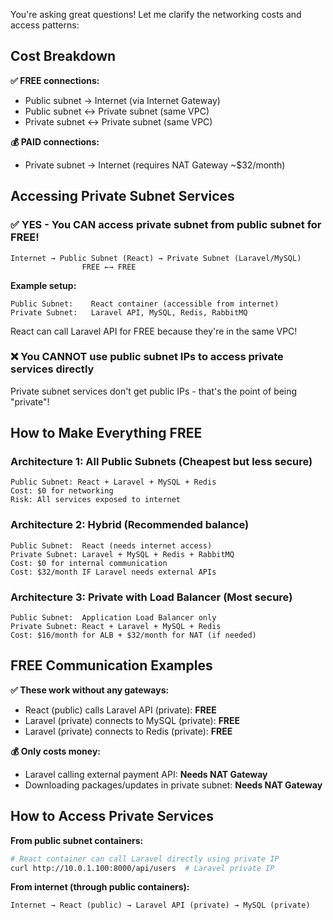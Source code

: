 You're asking great questions! Let me clarify the networking costs and access patterns:

## Cost Breakdown

**✅ FREE connections:**
- Public subnet → Internet (via Internet Gateway)
- Public subnet ↔ Private subnet (same VPC)
- Private subnet ↔ Private subnet (same VPC)

**💰 PAID connections:**
- Private subnet → Internet (requires NAT Gateway ~$32/month)

## Accessing Private Subnet Services

### ✅ **YES - You CAN access private subnet from public subnet for FREE!**

```
Internet → Public Subnet (React) → Private Subnet (Laravel/MySQL)
                FREE ←→ FREE
```

**Example setup:**
```
Public Subnet:    React container (accessible from internet)
Private Subnet:   Laravel API, MySQL, Redis, RabbitMQ
```

React can call Laravel API for FREE because they're in the same VPC!

### ❌ **You CANNOT use public subnet IPs to access private services directly**

Private subnet services don't get public IPs - that's the point of being "private"!

## How to Make Everything FREE

### **Architecture 1: All Public Subnets** (Cheapest but less secure)
```
Public Subnet: React + Laravel + MySQL + Redis
Cost: $0 for networking
Risk: All services exposed to internet
```

### **Architecture 2: Hybrid** (Recommended balance)
```
Public Subnet:  React (needs internet access)
Private Subnet: Laravel + MySQL + Redis + RabbitMQ
Cost: $0 for internal communication
Cost: $32/month IF Laravel needs external APIs
```

### **Architecture 3: Private with Load Balancer** (Most secure)
```
Public Subnet:  Application Load Balancer only
Private Subnet: React + Laravel + MySQL + Redis
Cost: $16/month for ALB + $32/month for NAT (if needed)
```

## FREE Communication Examples

**✅ These work without any gateways:**
- React (public) calls Laravel API (private): **FREE**
- Laravel (private) connects to MySQL (private): **FREE**  
- Laravel (private) connects to Redis (private): **FREE**

**💰 Only costs money:**
- Laravel calling external payment API: **Needs NAT Gateway**
- Downloading packages/updates in private subnet: **Needs NAT Gateway**

## How to Access Private Services

**From public subnet containers:**
```bash
# React container can call Laravel directly using private IP
curl http://10.0.1.100:8000/api/users  # Laravel private IP
```

**From internet (through public containers):**
```
Internet → React (public) → Laravel API (private) → MySQL (private)
```

